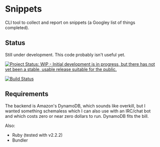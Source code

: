 Snippets
========

CLI tool to collect and report on snippets (a Googley list of things
completed).


Status
------

Still under development.  This code probably isn't useful yet.

[![Project Status: WIP - Initial development is in progress, but there has not yet been a stable, usable release suitable for the public.](http://www.repostatus.org/badges/latest/wip.svg)](http://www.repostatus.org/#wip)

[![Build Status](https://travis-ci.org/coyled/snippets-cli.svg?branch=master)](https://travis-ci.org/coyled/snippets-cli)


Requirements
------------

The backend is Amazon's DynamoDB, which sounds like overkill, but I
wanted something schemaless which I can also use with an IRC/chat bot
and which costs zero or near zero dollars to run.  DynamoDB fits the
bill.

Also:

  * Ruby (tested with v2.2.2)
  * Bundler
